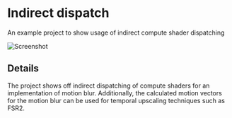 # Indirect dispatch
An example project to show usage of indirect compute shader dispatching

![Screenshot](../../screenshots/indirect_dispatch.png)

## Details

The project shows off indirect dispatching of compute shaders for an implementation of motion 
blur. Additionally, the calculated motion vectors for the motion blur can be used for temporal 
upscaling techniques such as FSR2.
